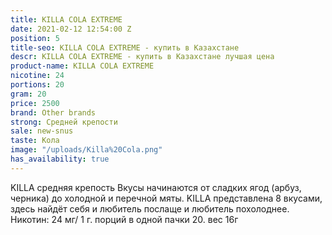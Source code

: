 ```yaml
---
title: KILLA COLA EXTREME
date: 2021-02-12 12:54:00 Z
position: 5
title-seo: KILLA COLA EXTREME - купить в Казахстане
descr: KILLA COLA EXTREME - купить в Казахстане лучшая цена
product-name: KILLA COLA EXTREME
nicotine: 24
portions: 20
gram: 20
price: 2500
brand: Other brands
strong: Средней крепости
sale: new-snus
taste: Кола
image: "/uploads/Killa%20Cola.png"
has_availability: true
---
```


KILLA средняя крепость Вкусы начинаются от сладких ягод (арбуз, черника) до холодной и перечной мяты. KILLA представлена 8 вкусами, здесь найдёт себя и любитель послаще и любитель похолоднее. Никотин: 24 мг/ 1 г. порций в одной пачки 20. вес 16г